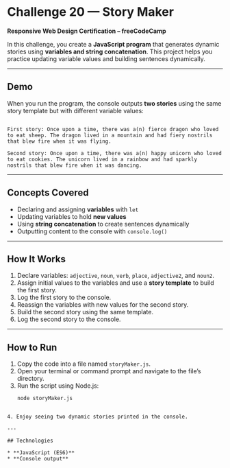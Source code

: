 # Challenge 20 — Story Maker

**Responsive Web Design Certification – freeCodeCamp**

In this challenge, you create a **JavaScript program** that generates dynamic stories using **variables and string concatenation**. This project helps you practice updating variable values and building sentences dynamically.

---

## Demo

When you run the program, the console outputs **two stories** using the same story template but with different variable values:

```

First story: Once upon a time, there was a(n) fierce dragon who loved to eat sheep. The dragon lived in a mountain and had fiery nostrils that blew fire when it was flying.

Second story: Once upon a time, there was a(n) happy unicorn who loved to eat cookies. The unicorn lived in a rainbow and had sparkly nostrils that blew fire when it was dancing.

````

---

## Concepts Covered

- Declaring and assigning **variables** with `let`  
- Updating variables to hold **new values**  
- Using **string concatenation** to create sentences dynamically  
- Outputting content to the console with `console.log()`  

---

## How It Works

1. Declare variables: `adjective`, `noun`, `verb`, `place`, `adjective2`, and `noun2`.  
2. Assign initial values to the variables and use a **story template** to build the first story.  
3. Log the first story to the console.  
4. Reassign the variables with new values for the second story.  
5. Build the second story using the same template.  
6. Log the second story to the console.

---

## How to Run

1. Copy the code into a file named `storyMaker.js`.  
2. Open your terminal or command prompt and navigate to the file’s directory.  
3. Run the script using Node.js:  
   ```bash
   node storyMaker.js
````

4. Enjoy seeing two dynamic stories printed in the console.

---

## Technologies

* **JavaScript (ES6)**
* **Console output**
